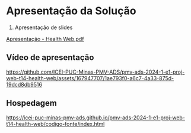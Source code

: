 
# Apresentação da Solução

1. Apresentação de slides 

[Apresentação - Health Web.pdf](https://https://github.com/user-attachments/files/16006878/health.pdf)






## Vídeo de apresentação



https://github.com/ICEI-PUC-Minas-PMV-ADS/pmv-ads-2024-1-e1-proj-web-t14-health-web/assets/167947707/1ae793f0-a6c7-4a33-875d-19dcd8db9516









## Hospedagem

https://icei-puc-minas-pmv-ads.github.io/pmv-ads-2024-1-e1-proj-web-t14-health-web/codigo-fonte/index.html
